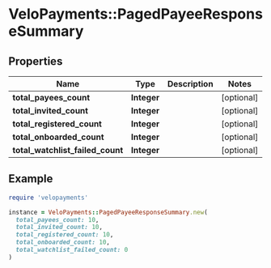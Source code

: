 # VeloPayments::PagedPayeeResponseSummary

## Properties

| Name | Type | Description | Notes |
| ---- | ---- | ----------- | ----- |
| **total_payees_count** | **Integer** |  | [optional] |
| **total_invited_count** | **Integer** |  | [optional] |
| **total_registered_count** | **Integer** |  | [optional] |
| **total_onboarded_count** | **Integer** |  | [optional] |
| **total_watchlist_failed_count** | **Integer** |  | [optional] |

## Example

```ruby
require 'velopayments'

instance = VeloPayments::PagedPayeeResponseSummary.new(
  total_payees_count: 10,
  total_invited_count: 10,
  total_registered_count: 10,
  total_onboarded_count: 10,
  total_watchlist_failed_count: 0
)
```

